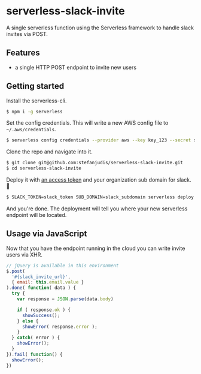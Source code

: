 # serverless-slack-invite

A single serverless function using the Serverless framework to handle slack invites via POST.

## Features

- a single HTTP POST endpoint to invite new users

## Getting started

Install the serverless-cli.

```bash
$ npm i -g serverless
```

Set the config credentials. This will write a new AWS config file to `~/.aws/credentials`.

```bash
$ serverless config credentials --provider aws --key key_123 --secret secret_123
```

Clone the repo and navigate into it.

```bash
$ git clone git@github.com:stefanjudis/serverless-slack-invite.git
$ cd serverless-slack-invite
```

Deploy it with [an access token](https://get.slack.help/hc/en-us/articles/215770388-Creating-and-regenerating-API-tokens) and your organization sub domain for slack. :tada:

```bash
$ SLACK_TOKEN=slack_token SUB_DOMAIN=slack_subdomain serverless deploy
```

And you're done. The deployment will tell you where your new serverless endpoint will be located.

## Usage via JavaScript

Now that you have the endpoint running in the cloud you can write invite users via XHR.

```javascript
// jQuery is available in this environment
$.post(
  '#{slack_invite_url}',
  { email: this.email.value }
).done( function( data ) {
  try {
    var response = JSON.parse(data.body)

    if ( response.ok ) {
      showSuccess();
    } else {
      showError( response.error );
    }
  } catch( error ) {
    showError();
  }
}).fail( function() {
  showError();
})
```